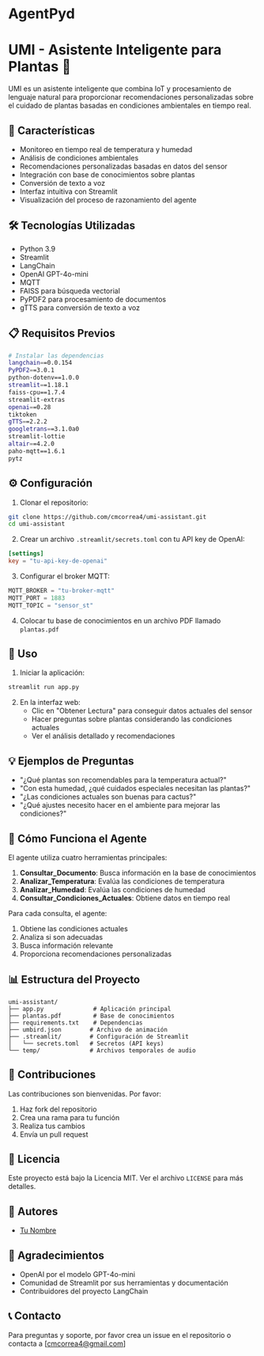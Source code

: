 # AgentPyd
# UMI - Asistente Inteligente para Plantas 🌿

UMI es un asistente inteligente que combina IoT y procesamiento de lenguaje natural para proporcionar recomendaciones personalizadas sobre el cuidado de plantas basadas en condiciones ambientales en tiempo real.

## 🌟 Características

- Monitoreo en tiempo real de temperatura y humedad
- Análisis de condiciones ambientales
- Recomendaciones personalizadas basadas en datos del sensor
- Integración con base de conocimientos sobre plantas
- Conversión de texto a voz
- Interfaz intuitiva con Streamlit
- Visualización del proceso de razonamiento del agente

## 🛠️ Tecnologías Utilizadas

- Python 3.9
- Streamlit
- LangChain
- OpenAI GPT-4o-mini
- MQTT
- FAISS para búsqueda vectorial
- PyPDF2 para procesamiento de documentos
- gTTS para conversión de texto a voz

## 📋 Requisitos Previos

```bash
# Instalar las dependencias
langchain==0.0.154
PyPDF2==3.0.1
python-dotenv==1.0.0
streamlit==1.18.1
faiss-cpu==1.7.4
streamlit-extras
openai==0.28
tiktoken
gTTS==2.2.2
googletrans==3.1.0a0
streamlit-lottie
altair==4.2.0
paho-mqtt==1.6.1
pytz
```

## ⚙️ Configuración

1. Clonar el repositorio:
```bash
git clone https://github.com/cmcorrea4/umi-assistant.git
cd umi-assistant
```

2. Crear un archivo `.streamlit/secrets.toml` con tu API key de OpenAI:
```toml
[settings]
key = "tu-api-key-de-openai"
```

3. Configurar el broker MQTT:
```python
MQTT_BROKER = "tu-broker-mqtt"
MQTT_PORT = 1883
MQTT_TOPIC = "sensor_st"
```

4. Colocar tu base de conocimientos en un archivo PDF llamado `plantas.pdf`

## 🚀 Uso

1. Iniciar la aplicación:
```bash
streamlit run app.py
```

2. En la interfaz web:
   - Clic en "Obtener Lectura" para conseguir datos actuales del sensor
   - Hacer preguntas sobre plantas considerando las condiciones actuales
   - Ver el análisis detallado y recomendaciones

## 💡 Ejemplos de Preguntas

- "¿Qué plantas son recomendables para la temperatura actual?"
- "Con esta humedad, ¿qué cuidados especiales necesitan las plantas?"
- "¿Las condiciones actuales son buenas para cactus?"
- "¿Qué ajustes necesito hacer en el ambiente para mejorar las condiciones?"

## 🤖 Cómo Funciona el Agente

El agente utiliza cuatro herramientas principales:

1. **Consultar_Documento**: Busca información en la base de conocimientos
2. **Analizar_Temperatura**: Evalúa las condiciones de temperatura
3. **Analizar_Humedad**: Evalúa las condiciones de humedad
4. **Consultar_Condiciones_Actuales**: Obtiene datos en tiempo real

Para cada consulta, el agente:
1. Obtiene las condiciones actuales
2. Analiza si son adecuadas
3. Busca información relevante
4. Proporciona recomendaciones personalizadas

## 📊 Estructura del Proyecto

```
umi-assistant/
├── app.py              # Aplicación principal
├── plantas.pdf         # Base de conocimientos
├── requirements.txt    # Dependencias
├── umbird.json        # Archivo de animación
├── .streamlit/        # Configuración de Streamlit
│   └── secrets.toml   # Secretos (API keys)
└── temp/              # Archivos temporales de audio
```

## 🤝 Contribuciones

Las contribuciones son bienvenidas. Por favor:
1. Haz fork del repositorio
2. Crea una rama para tu función
3. Realiza tus cambios
4. Envía un pull request

## 📝 Licencia

Este proyecto está bajo la Licencia MIT. Ver el archivo `LICENSE` para más detalles.

## 👥 Autores

- [Tu Nombre](https://github.com/cmcorrea4)

## 🙏 Agradecimientos

- OpenAI por el modelo GPT-4o-mini
- Comunidad de Streamlit por sus herramientas y documentación
- Contribuidores del proyecto LangChain

## 📞 Contacto

Para preguntas y soporte, por favor crea un issue en el repositorio o contacta a [cmcorrea4@gmail.com]
